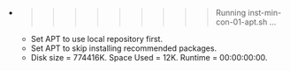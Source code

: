 * >>>>>>>>> Running inst-min-con-01-apt.sh ...
  * Set APT to use local repository first.
  * Set APT to skip installing recommended packages.
  * Disk size = 774416K. Space Used = 12K. Runtime = 00:00:00:00.
